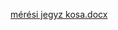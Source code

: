 [mérési jegyz kosa.docx](https://github.com/user-attachments/files/22529100/meresi.jegyz.kosa.docx)
